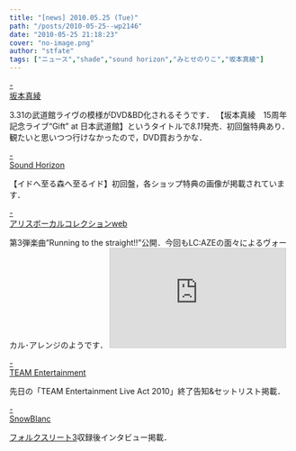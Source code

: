 ```yaml
---
title: "[news] 2010.05.25 (Tue)"
path: "/posts/2010-05-25--wp2146"
date: "2010-05-25 21:18:23"
cover: "no-image.png"
author: "stfate"
tags: ["ニュース","shade","sound horizon","みとせのりこ","坂本真綾"]
---
```


<style type="text/css">
<!--
p {white-space: pre-wrap};
-->
</style>

<a class="topics" href="http://www.jvcmusic.co.jp/maaya/news/index.html" target="_blank">- 坂本真綾</a>
<div class="news">3.31の武道館ライヴの模様がDVD&BD化されるそうです．
【坂本真綾　15周年記念ライブ“Gift” at 日本武道館】というタイトルで<em>8.11</em>発売．初回盤特典あり．
<div id="talk">観たいと思いつつ行けなかったので，DVD買おうかな．</div></div>

<a class="topics" href="http://www.soundhorizon.com/information/index.html#100525" target="_blank">- Sound Horizon</a>
<div class="news">【イドへ至る森へ至るイド】初回盤，各ショップ特典の画像が掲載されています．</div>

<a class="topics" href="http://www.alicesoft.com/special/alivo.html" target="_blank">- アリスボーカルコレクションweb</a>
<div class="news">第3弾楽曲”Running to the straight!!”公開．今回もLC:AZEの面々によるヴォーカル･アレンジのようです．
<iframe width="312" height="176" src="http://ext.nicovideo.jp/thumb/1274414782" scrolling="no" style="border:solid 1px #CCC;" frameborder="0"><a href="http://www.nicovideo.jp/watch/1274414782">【ニコニコ動画】【アリボー】ママトト Running to the straight でＰＶを作ってみた</a></iframe></div>

<a class="topics" href="http://www.team-e.co.jp/sp/live2010/" target="_blank">- TEAM Entertainment</a>
<div class="news">先日の「TEAM Entertainment Live Act 2010」終了告知&セットリスト掲載．</div>

<a class="topics" href="http://blog.snowblanc.net/" target="_blank">- SnowBlanc</a>
<div class="news"><a href="http://shop.salburg.com/product/volkslied3/" target="_blank">フォルクスリート3</a>収録後インタビュー掲載．</div>